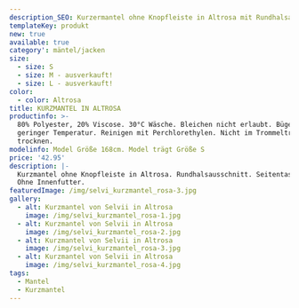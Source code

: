 ```yaml
---
description_SEO: Kurzermantel ohne Knopfleiste in Altrosa mit Rundhalsausschnitt von Selvii.
templateKey: produkt
new: true
available: true
category': mäntel/jacken
size:
  - size: S
  - size: M - ausverkauft!
  - size: L - ausverkauft!
color:
  - color: Altrosa
title: KURZMANTEL IN ALTROSA
productinfo: >-
  80% Polyester, 20% Viscose. 30°C Wäsche. Bleichen nicht erlaubt. Bügeln mit
  geringer Temperatur. Reinigen mit Perchlorethylen. Nicht im Trommeltrockner
  trocknen.
modelinfo: Model Größe 168cm. Model trägt Größe S
price: '42.95'
description: |-
  Kurzmantel ohne Knopfleiste in Altrosa. Rundhalsausschnitt. Seitentaschen.
  Ohne Innenfutter.
featuredImage: /img/selvi_kurzmantel_rosa-3.jpg
gallery:
  - alt: Kurzmantel von Selvii in Altrosa
    image: /img/selvi_kurzmantel_rosa-1.jpg
  - alt: Kurzmantel von Selvii in Altrosa
    image: /img/selvi_kurzmantel_rosa-2.jpg
  - alt: Kurzmantel von Selvii in Altrosa
    image: /img/selvi_kurzmantel_rosa-3.jpg
  - alt: Kurzmantel von Selvii in Altrosa
    image: /img/selvi_kurzmantel_rosa-4.jpg
tags:
  - Mantel
  - Kurzmantel
---
```


